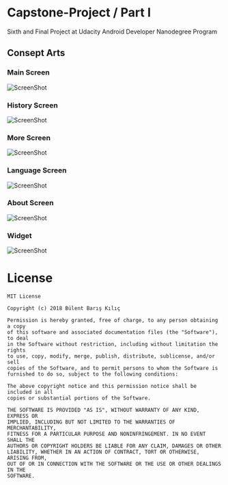 # Capstone-Project / Part I
Sixth and Final Project at Udacity Android Developer Nanodegree Program

## Consept Arts

### Main Screen

![ScreenShot](/ConseptArts/main_screen.jpg)

### History Screen

![ScreenShot](/ConseptArts/history_screen.jpg)

### More Screen

![ScreenShot](/ConseptArts/more_screen.jpg)

### Language Screen

![ScreenShot](/ConseptArts/language_screen.jpg)

### About Screen

![ScreenShot](/ConseptArts/about_screen.jpg)

### Widget

![ScreenShot](/ConseptArts/widget.jpg)

# License

```
MIT License

Copyright (c) 2018 Bülent Barış Kılıç

Permission is hereby granted, free of charge, to any person obtaining a copy
of this software and associated documentation files (the "Software"), to deal
in the Software without restriction, including without limitation the rights
to use, copy, modify, merge, publish, distribute, sublicense, and/or sell
copies of the Software, and to permit persons to whom the Software is
furnished to do so, subject to the following conditions:

The above copyright notice and this permission notice shall be included in all
copies or substantial portions of the Software.

THE SOFTWARE IS PROVIDED "AS IS", WITHOUT WARRANTY OF ANY KIND, EXPRESS OR
IMPLIED, INCLUDING BUT NOT LIMITED TO THE WARRANTIES OF MERCHANTABILITY,
FITNESS FOR A PARTICULAR PURPOSE AND NONINFRINGEMENT. IN NO EVENT SHALL THE
AUTHORS OR COPYRIGHT HOLDERS BE LIABLE FOR ANY CLAIM, DAMAGES OR OTHER
LIABILITY, WHETHER IN AN ACTION OF CONTRACT, TORT OR OTHERWISE, ARISING FROM,
OUT OF OR IN CONNECTION WITH THE SOFTWARE OR THE USE OR OTHER DEALINGS IN THE
SOFTWARE.
```

